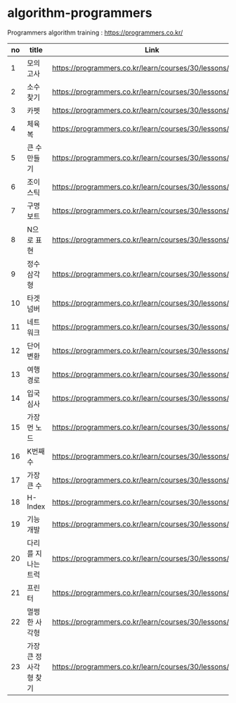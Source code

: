 # algorithm-programmers
Programmers algorithm training : https://programmers.co.kr/


|no|title|Link|check|
|--|------|---|---|
|1|모의고사|https://programmers.co.kr/learn/courses/30/lessons/42840|O|
|2|소수 찾기|https://programmers.co.kr/learn/courses/30/lessons/42839|O|
|3|카펫|https://programmers.co.kr/learn/courses/30/lessons/42842||
|4|체육복|https://programmers.co.kr/learn/courses/30/lessons/42862|O|
|5|큰 수 만들기|https://programmers.co.kr/learn/courses/30/lessons/42883||
|6|조이스틱|https://programmers.co.kr/learn/courses/30/lessons/42860||
|7|구명보트|https://programmers.co.kr/learn/courses/30/lessons/42885||
|8|N으로 표현|https://programmers.co.kr/learn/courses/30/lessons/42895||
|9|정수 삼각형|https://programmers.co.kr/learn/courses/30/lessons/43105||
|10|타겟 넘버|https://programmers.co.kr/learn/courses/30/lessons/43165|O|
|11|네트워크|https://programmers.co.kr/learn/courses/30/lessons/43162|O|
|12|단어 변환|https://programmers.co.kr/learn/courses/30/lessons/43163||
|13|여행경로|https://programmers.co.kr/learn/courses/30/lessons/43164||
|14|입국심사|https://programmers.co.kr/learn/courses/30/lessons/43238|O|
|15|가장 먼 노드|https://programmers.co.kr/learn/courses/30/lessons/49189||
|16|K번째수|https://programmers.co.kr/learn/courses/30/lessons/42748||
|17|가장 큰 수|https://programmers.co.kr/learn/courses/30/lessons/42746||
|18|H-Index|https://programmers.co.kr/learn/courses/30/lessons/42747|O|
|19|기능개발|https://programmers.co.kr/learn/courses/30/lessons/42586|O|
|20|다리를 지나는 트럭|https://programmers.co.kr/learn/courses/30/lessons/42583||
|21|프린터|https://programmers.co.kr/learn/courses/30/lessons/42587|O|
|22|멀쩡한 사각형|https://programmers.co.kr/learn/courses/30/lessons/62048||
|23|가장 큰 정사각형 찾기|https://programmers.co.kr/learn/courses/30/lessons/12905||
